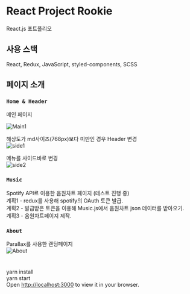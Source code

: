 # React Project Rookie
React.js 포트폴리오

## 사용 스택
React, Redux, JavaScript, styled-components, SCSS   


## 페이지 소개

### `Home & Header`
메인 페이지  
  
![Main1](https://user-images.githubusercontent.com/89756426/221184806-7f27634a-10ae-4f90-9dd3-a4dd5c07574b.png)  
  

해상도가 md사이즈(768px)보다 미만인 경우 Header 변경  
![side1](https://user-images.githubusercontent.com/89756426/221185031-37323bf0-0f1e-4aef-b0fd-753b0bc6c86e.png)  

메뉴를 사이드바로 변경  
![side2](https://user-images.githubusercontent.com/89756426/221185017-f81d2560-8b51-413c-85c0-1ba21695a0b3.png)  


### `Music`
Spotify API르 이용한 음원차트 페이지 (테스트 진행 중)  
계획1 - redux를 사용해 spotify의 OAuth 토큰 발급.   
계획2 - 발급받은 토큰을 이용해 Music.js에서 음원차트 json 데이터를 받아오기.  
계획3 - 음원차트페이지 제작.  
  
### `About`
Parallax를 사용한 랜딩페이지  
![About](https://user-images.githubusercontent.com/89756426/221187179-2c640870-fa0c-4ae8-b70f-9acbcd24bc46.png)  

  
#
yarn install  
yarn start  
Open [http://localhost:3000](http://localhost:3000) to view it in your browser.  
